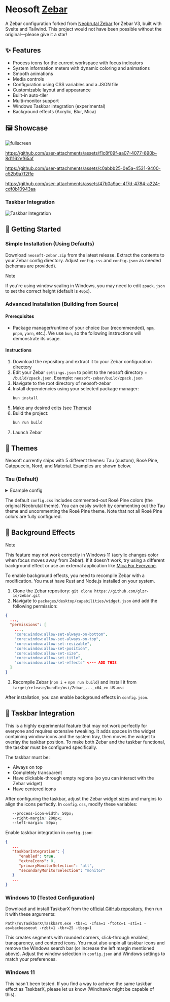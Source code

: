 # Neosoft [Zebar](https://github.com/glzr-io/zebar)
A Zebar configuration forked from [Neobrutal Zebar](https://github.com/adriankarlen/neobrutal-zebar) for Zebar V3, built with Svelte and Tailwind. This project would not have been possible without the original—please give it a star!

## ✨ Features

- Process icons for the current workspace with focus indicators
- System information meters with dynamic coloring and animations
- Smooth animations
- Media controls
- Configuration using CSS variables and a JSON file
- Customizable layout and appearance
- Built-in auto-tiler
- Multi-monitor support
- Windows Taskbar integration (experimental)
- Background effects (Acrylic, Blur, Mica)


## 🖼️ Showcase

![fullscreen](./misc/fullscreen.png)

https://github.com/user-attachments/assets/f1c8f09f-aa07-4077-890b-8d1162ef65af

https://github.com/user-attachments/assets/c0abbb25-0e5a-4531-9400-c52b9a7f2ffe

https://github.com/user-attachments/assets/47b0a9ae-4f7d-4784-a224-cdf0b10943aa

### Taskbar Integration
![Taskbar Integration](./misc/taskbar-integration.png)

## 🚀 Getting Started

### Simple Installation (Using Defaults)

Download `neosoft-zebar.zip` from the latest release. Extract the contents to your Zebar config directory. Adjust `config.css` and `config.json` as needed (schemas are provided).

> [!NOTE]
> If you're using window scaling in Windows, you may need to edit `zpack.json` to set the correct height (default is `40px`).

### Advanced Installation (Building from Source)

#### Prerequisites

- Package manager/runtime of your choice (`bun` (recommended), `npm`, `pnpm`, `yarn`, etc.). We use `bun`, so the following instructions will demonstrate its usage.

#### Instructions

1. Download the repository and extract it to your Zebar configuration directory
2. Edit your Zebar `settings.json` to point to the neosoft directory + `/build/zpack.json`. Example: `neosoft-zebar/build/zpack.json`
3. Navigate to the root directory of neosoft-zebar
4. Install dependencies using your selected package manager:
   ```bash
   bun install
   ```
5. Make any desired edits (see [Themes](#Themes))
6. Build the project:
   ```bash
   bun run build
   ```
7. Launch Zebar

## 🎨 Themes

Neosoft currently ships with 5 different themes: Tau (custom), Rosé Pine, Catppuccin, Nord, and Material. Examples are shown below.

### Tau (Default)

<details>
<summary>Example config</summary>

##### config.css

```css
/* colors */
  --text: var(--tau-text);
  --accent: var(--tau-accent);
  --bg: var(--tau-overlay);
  --muted: var(--tau-muted);
  --border: var(--tau-highlight-low);
  --shadow: var(--tau-highlight-low);
  --icon: var(--tau-love);
  --memory: var(--tau-weak);
  --cpu: var(--tau-accent);
  --cpu-high-usage: var(--tau-strong);
  --battery-good: var(--tau-weak);
  --battery-mid: var(--tau-mid);
  --battery-low: var(--tau-strong);
  --focused-process: var(--tau-text);
  --process: var(--tau-muted);
  --displayed: var(--tau-text);
  --ws-1: var(--tau-weak);
  --ws-2: var(--tau-low);
  --ws-3: var(--tau-accent);
  --ws-4: var(--tau-mid);
  --ws-5: var(--tau-strong);
  --tiling-direction: var(--tau-weak);
  --not-playing: var(--tau-love);
  --network: var(--tau-text);
  --weather: var(--tau-text);
  --bg-focused: var(--tau-highlight-high) / 0.4;
  --bg-unfocused: var(--tau-overlay) / 0.5;
```

</details>

The default `config.css` includes commented-out Rosé Pine colors (the original Neobrutal theme). You can easily switch by commenting out the Tau theme and uncommenting the Rosé Pine theme. Note that not all Rosé Pine colors are fully configured.

## 🎉 Background Effects

> [!NOTE]
> This feature may not work correctly in Windows 11 (acrylic changes color when focus moves away from Zebar). If it doesn't work, try using a different background effect or use an external application like [Mica For Everyone](https://github.com/MicaForEveryone/MicaForEveryone).

To enable background effects, you need to recompile Zebar with a modification. You must have Rust and Node.js installed on your system. 

1. Clone the Zebar repository: `git clone https://github.com/glzr-io/zebar.git`
2. Navigate to `packages/desktop/capabilities/widget.json` and add the following permission:

```json
{
  ...,
  "permissions": [
    ...,
    "core:window:allow-set-always-on-bottom",
    "core:window:allow-set-always-on-top",
    "core:window:allow-set-resizable",
    "core:window:allow-set-position",
    "core:window:allow-set-size",
    "core:window:allow-set-title",
    "core:window:allow-set-effects" <--- ADD THIS
  ]
}
```

3. Recompile Zebar (`npm i` + `npm run build`) and install it from `target/release/bundle/msi/Zebar_..._x64_en-US.msi`

After installation, you can enable background effects in `config.json`.

## 🧪 Taskbar Integration

This is a highly experimental feature that may not work perfectly for everyone and requires extensive tweaking. It adds spaces in the widget containing window icons and the system tray, then moves the widget to overlay the taskbar position. To make both Zebar and the taskbar functional, the taskbar must be configured specifically.

The taskbar must be:
- Always on top
- Completely transparent
- Have clickable-through empty regions (so you can interact with the Zebar widget)
- Have centered icons

After configuring the taskbar, adjust the Zebar widget sizes and margins to align the icons perfectly. In `config.css`, modify these variables:
```css
   --process-icon-width: 50px;
   --right-margin: 290px;
   --left-margin: 50px;
```

Enable taskbar integration in `config.json`:
```json
{
   ...
   "taskbarIntegration": {
      "enabled": true,
      "extraIcons": 0,
      "primaryMonitorSelection": "all",
      "secondaryMonitorSelection": "monitor"
   }
   ...
}
```


### Windows 10 (Tested Configuration)

Download and install TaskbarX from the [official GitHub repository](https://github.com/ChrisAnd1998/TaskbarX/releases), then run it with these arguments:

`Path\To\TaskbarX\TaskbarX.exe -tbs=1 -cfsa=1 -ftotc=1 -sti=1 -as=backeaseout -rzbt=1 -tbr=25 -tbsg=1`

This creates segments with rounded corners, click-through enabled, transparency, and centered icons. You must also unpin all taskbar icons and remove the Windows search bar (or increase the left margin mentioned above). Adjust the window selection in `config.json` and Windows settings to match your preferences.

### Windows 11

This hasn't been tested. If you find a way to achieve the same taskbar effect as TaskbarX, please let us know (Windhawk might be capable of this).


